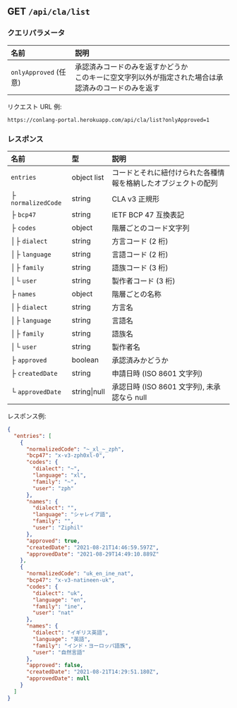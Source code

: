 ## GET `/api/cla/list`

### クエリパラメータ
| 名前 | 説明 |
|:-----|:-----|
| `onlyApproved` (任意) | 承認済みコードのみを返すかどうか<br>このキーに空文字列以外が指定された場合は承認済みのコードのみを返す |

リクエスト URL 例:
```
https://conlang-portal.herokuapp.com/api/cla/list?onlyApproved=1
```

### レスポンス
| 名前 | 型 | 説明 |
|:-----|:---|:-----|
| `entries` | object list | コードとそれに紐付けられた各種情報を格納したオブジェクトの配列 |
| ├ `normalizedCode` | string | CLA v3 正規形 |
| ├ `bcp47` | string | IETF BCP 47 互換表記 |
| ├ `codes` | object | 階層ごとのコード文字列 |
| │├ `dialect` | string | 方言コード (2 桁) |
| │├ `language` | string | 言語コード (2 桁) |
| │├ `family` | string | 語族コード (3 桁) |
| │└ `user` | string | 製作者コード (3 桁) |
| ├ `names` | object | 階層ごとの名称 |
| │├ `dialect` | string | 方言名 |
| │├ `language` | string | 言語名 |
| │├ `family` | string | 語族名 |
| │└ `user` | string | 製作者名 |
| ├ `approved` | boolean | 承認済みかどうか |
| ├ `createdDate` | string | 申請日時 (ISO 8601 文字列) |
| └ `approvedDate` | string\|null | 承認日時 (ISO 8601 文字列), 未承認なら null |

レスポンス例:
```json
{
  "entries": [
    {
      "normalizedCode": "~_xl_~_zph",
      "bcp47": "x-v3-zph0xl-0",
      "codes": {
        "dialect": "~",
        "language": "xl",
        "family": "~",
        "user": "zph"
      },
      "names": {
        "dialect": "",
        "language": "シャレイア語",
        "family": "",
        "user": "Ziphil"
      },
      "approved": true,
      "createdDate": "2021-08-21T14:46:59.597Z",
      "approvedDate": "2021-08-29T14:49:10.889Z"
    },
    {
      "normalizedCode": "uk_en_ine_nat",
      "bcp47": "x-v3-natineen-uk",
      "codes": {
        "dialect": "uk",
        "language": "en",
        "family": "ine",
        "user": "nat"
      },
      "names": {
        "dialect": "イギリス英語",
        "language": "英語",
        "family": "インド・ヨーロッパ語族",
        "user": "自然言語"
      },
      "approved": false,
      "createdDate": "2021-08-21T14:29:51.180Z",
      "approvedDate": null
    }
  ]
}
```